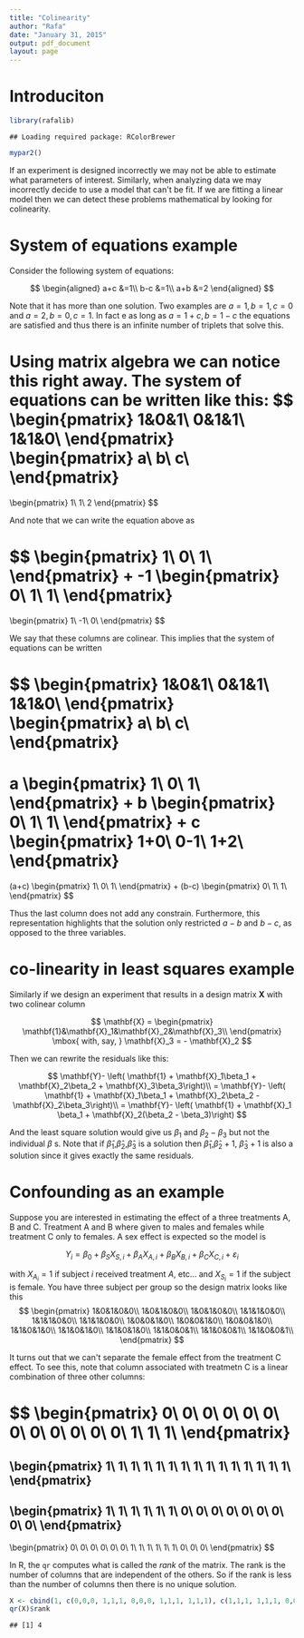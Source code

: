 ```yaml
---
title: "Colinearity"
author: "Rafa"
date: "January 31, 2015"
output: pdf_document
layout: page
---
```




# Introduciton


```r
library(rafalib)
```

```
## Loading required package: RColorBrewer
```

```r
mypar2()
```

If an experiment is designed incorrectly we may not be able to estimate what parameters of interest. Similarly, when analyzing data we may incorrectly decide to use a model that can't be fit. If we are fitting a linear model then we can detect these problems mathematical by looking for colinearity.


# System of equations example


Consider the following system of equations:

$$
\begin{aligned}
a+c &=1\\
b-c &=1\\
a+b &=2
\end{aligned}
$$



Note that it has more than one solution. Two examples are $a=1,b=1,c=0$ and $a=2,b=0,c=1$. In fact e as long as $a=1+c, b=1-c$ the equations are satisfied and thus there is an infinite number of triplets that solve this. 

Using matrix algebra we can notice this right away. The system of equations can be written like this:
$$
\begin{pmatrix}
1&0&1\\
0&1&1\\
1&1&0\\
\end{pmatrix}
\begin{pmatrix}
a\\
b\\
c\\
\end{pmatrix}
=
\begin{pmatrix}
1\\
1\\
2
\end{pmatrix}
$$

And note that we can write the equation above as

$$
\begin{pmatrix}
1\\
0\\
1\\
\end{pmatrix}
+
-1 \begin{pmatrix}
0\\
1\\
1\\
\end{pmatrix}
=
\begin{pmatrix}
1\\
-1\\
0\\
\end{pmatrix}
$$

We say that these columns are colinear. This implies that the system of equations can be written 

$$
\begin{pmatrix}
1&0&1\\
0&1&1\\
1&1&0\\
\end{pmatrix}
\begin{pmatrix}
a\\
b\\
c\\
\end{pmatrix}
=
a
\begin{pmatrix}
1\\
0\\
1\\
\end{pmatrix}
+
b \begin{pmatrix}
0\\
1\\
1\\
\end{pmatrix}
+
c
\begin{pmatrix}
1+0\\
0-1\\
1+2\\
\end{pmatrix}
=
(a+c)
\begin{pmatrix}
1\\
0\\
1\\
\end{pmatrix}
+
(b-c)
\begin{pmatrix}
0\\
1\\
1\\
\end{pmatrix}
$$

Thus the last column does not add any constrain. Furthermore, this representation highlights that the solution only restricted $a-b$ and $b-c$, as opposed to the three variables. 




# co-linearity in least squares example

Similarly if we design an experiment that results in a design matrix $\mathbf{X}$ with two colinear column 

$$
\mathbf{X} = \begin{pmatrix}
\mathbf{1}&\mathbf{X}_1&\mathbf{X}_2&\mathbf{X}_3\\
\end{pmatrix}
\mbox{ with, say, }
\mathbf{X}_3 = - \mathbf{X}_2
$$

Then we can rewrite the residuals like this:

$$
\mathbf{Y}- \left( \mathbf{1} + \mathbf{X}_1\beta_1 + \mathbf{X}_2\beta_2 + \mathbf{X}_3\beta_3\right)\\ 
= \mathbf{Y}- \left( \mathbf{1} + \mathbf{X}_1\beta_1 + \mathbf{X}_2\beta_2 - \mathbf{X}_2\beta_3\right)\\
= \mathbf{Y}- \left( \mathbf{1} + \mathbf{X}_1 \beta_1 + \mathbf{X}_2(\beta_2  - \beta_3)\right)
$$

And the least square solution would give us $\beta_1$ and $\beta_2 - \beta_3$ but not the individual $\beta$ s. Note that if $\hat{\beta}_1$,$\hat{\beta}_2$,$\hat{\beta}_3$ is a solution then $\hat{\beta}_1$,$\hat{\beta}_2+1$, $\hat{\beta}_3+1$ is also a solution since it gives exactly the same residuals. 


# Confounding as an example

Suppose you are interested in estimating the effect of a three treatments A, B and C. Treatment A and B where given to males and females while treatment C only to females. A sex effect is expected so the model is 

$$Y_i = \beta_0 + \beta_S X_{S,i} +\beta_A X_{A,i} + \beta_B X_{B,i} + \beta_C X_{C,i} + \varepsilon_i$$

with $X_{A_i}=1$ if subject $i$ received treatment $A$, etc... and $X_{S_i}=1$ if the subject is female. 
You have three subject per group so the design matrix looks like this
$$
\begin{pmatrix}
1&0&1&0&0\\
1&0&1&0&0\\
1&0&1&0&0\\
1&1&1&0&0\\
1&1&1&0&0\\
1&1&1&0&0\\
1&0&0&1&0\\
1&0&0&1&0\\
1&0&0&1&0\\
1&1&0&1&0\\
1&1&0&1&0\\
1&1&0&1&0\\
1&1&0&0&1\\
1&1&0&0&1\\
1&1&0&0&1\\
\end{pmatrix}
$$

It turns out that we can't separate the female effect from the treatment C effect. To see this, note that column associated with treatmetn C is a linear combination of three other columns:

$$
\begin{pmatrix}
0\\
0\\
0\\
0\\
0\\
0\\
0\\
0\\
0\\
0\\
0\\
0\\
1\\
1\\
1\\
\end{pmatrix}
=
\begin{pmatrix}
1\\
1\\
1\\
1\\
1\\
1\\
1\\
1\\
1\\
1\\
1\\
1\\
1\\
1\\
1\\
\end{pmatrix}
-
\begin{pmatrix}
1\\
1\\
1\\
1\\
1\\
1\\
0\\
0\\
0\\
0\\
0\\
0\\
0\\
0\\
0\\
\end{pmatrix}
-
\begin{pmatrix}
0\\
0\\
0\\
0\\
0\\
0\\
1\\
1\\
1\\
1\\
1\\
1\\
0\\
0\\
0\\
\end{pmatrix}
$$


In R, the `qr` computes what is called the _rank_ of the matrix. The rank is the number of columns that are independent of the others. So if the rank is less than the number of columns then there is no unique solution.


```r
X <- cbind(1, c(0,0,0, 1,1,1, 0,0,0, 1,1,1, 1,1,1), c(1,1,1, 1,1,1, 0,0,0, 0,0,0, 0,0,0), c(0,0,0, 0,0,0, 1,1,1, 1,1,1, 0,0,0), c(0,0,0, 0,0,0, 0,0,0, 0,0,0, 1,1,1))
qr(X)$rank
```

```
## [1] 4
```












